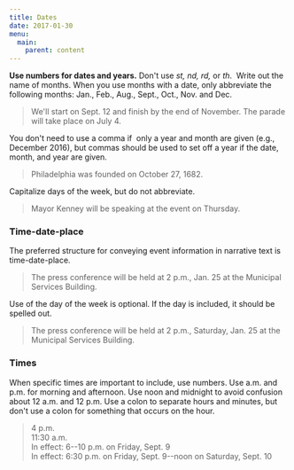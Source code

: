 ```yaml
---
title: Dates
date: 2017-01-30
menu:
  main:
    parent: content
---
```


**Use numbers for dates and years.** Don't use *st, nd, rd,* or *th*.  Write out the name of months. When you use months with a date, only abbreviate the following months: Jan., Feb., Aug., Sept., Oct., Nov. and Dec.

>We'll start on Sept. 12 and finish by the end of November.
The parade will take place on July 4.

You don't need to use a comma if  only a year and month are given (e.g., December 2016), but commas should be used to set off a year if the date, month, and year are given. 
>Philadelphia was founded on October 27, 1682.

Capitalize days of the week, but do not abbreviate.

>Mayor Kenney will be speaking at the event on Thursday.

### Time-date-place
The preferred structure for conveying event information in narrative text is time-date-place.

>The press conference will be held at 2 p.m., Jan. 25 at the Municipal Services Building.

Use of the day of the week is optional. If the day is included, it should be spelled out.

>The press conference will be held at 2 p.m., Saturday, Jan. 25 at the Municipal Services Building.

### Times
When specific times are important to include, use numbers. Use a.m. and p.m. for morning and afternoon. Use noon and midnight to avoid confusion about 12 a.m. and 12 p.m. Use a colon to separate hours and minutes, but don't use a colon for something that occurs on the hour. 

>4 p.m.  
11:30 a.m.  
In effect: 6--10 p.m. on Friday, Sept. 9  
In effect: 6:30 p.m. on Friday, Sept. 9--noon on Saturday, Sept. 10
